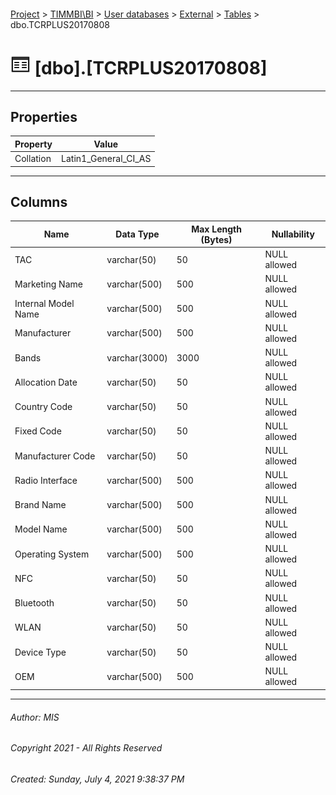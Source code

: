 #### 

[Project](../../../../index.md) > [TIMMBI\\BI](../../../index.md) > [User databases](../../index.md) > [External](../index.md) > [Tables](Tables.md) > dbo.TCRPLUS20170808

# ![Tables](../../../../Images/Table32.png) [dbo].[TCRPLUS20170808]

---

## <a name="#properties"></a>Properties

| Property | Value |
|---|---|
| Collation | Latin1_General_CI_AS |


---

## <a name="#columns"></a>Columns

| Name | Data Type | Max Length (Bytes) | Nullability |
|---|---|---|---|
| TAC | varchar(50) | 50 | NULL allowed |
| Marketing Name | varchar(500) | 500 | NULL allowed |
| Internal Model Name | varchar(500) | 500 | NULL allowed |
| Manufacturer | varchar(500) | 500 | NULL allowed |
| Bands | varchar(3000) | 3000 | NULL allowed |
| Allocation Date | varchar(50) | 50 | NULL allowed |
| Country Code | varchar(50) | 50 | NULL allowed |
| Fixed Code | varchar(50) | 50 | NULL allowed |
| Manufacturer Code | varchar(50) | 50 | NULL allowed |
| Radio Interface | varchar(500) | 500 | NULL allowed |
| Brand Name | varchar(500) | 500 | NULL allowed |
| Model Name | varchar(500) | 500 | NULL allowed |
| Operating System | varchar(500) | 500 | NULL allowed |
| NFC | varchar(50) | 50 | NULL allowed |
| Bluetooth | varchar(50) | 50 | NULL allowed |
| WLAN | varchar(50) | 50 | NULL allowed |
| Device Type | varchar(50) | 50 | NULL allowed |
| OEM | varchar(500) | 500 | NULL allowed |


---

###### Author:  MIS

###### Copyright 2021 - All Rights Reserved

###### Created: Sunday, July 4, 2021 9:38:37 PM

